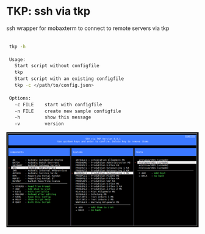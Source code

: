 # TKP: ssh via tkp

ssh wrapper for mobaxterm to connect to remote servers via tkp 

```bash

 tkp -h

 Usage:
   Start script without configfile
   tkp
   Start script with an existing configfile
   tkp -c </path/to/config.json>

 Options:
   -c FILE    start with configfile
   -n FILE    create new sample configfile
   -h         show this message
   -v         version

```

![Alt text](imgs/screenshot.png?raw=true "Screenshot")